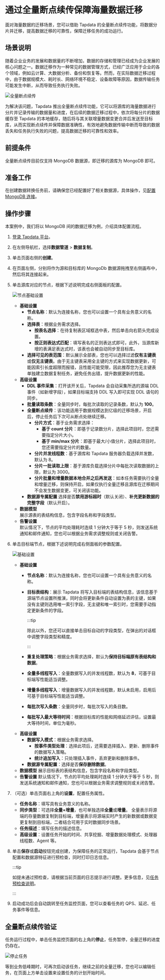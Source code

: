 # 通过全量断点续传保障海量数据迁移

面对海量数据的迁移场景，您可以借助 Tapdata 的全量断点续传功能，将数据分片并迁移，提高数据迁移的可靠性，保障迁移任务的成功运行。

## 场景说明

随着企业业务的发展和数据量的不断增加，数据的存储和管理已经成为企业发展的核心问题之一。数据迁移作为一种常见的数据管理方式，已经广泛应用于企业的各个领域，例如云计算、大数据分析、备份和恢复等。然而，在实际数据迁移过程中，由于数据规模大、耗时长、网络环境不稳定、设备故障等原因，数据传输任务可能发生中断，从而导致任务执行失败。

![全量断点续传](../images/full_breakpoint_arch.png)

为解决该问题，Tapdata 推出全量断点续传功能，它可以将源库的海量数据进行分片并记录传输的数据量和进度，在后续的数据迁移过程中，依次将每分片的数据缓存至 Tapdata 的本地缓存，随后将与其关联增量数据变更合并后发送至目标库，从而实现断点续传并保障数据准确性，有效地避免数据传输中断而导致的数据丢失和任务执行失败的问题，提高数据迁移的可靠性和效率。

## 前提条件

全量断点续传目前仅支持 MongoDB 数据源，即迁移的源库为 MongoDB 即可。

## 准备工作

在创建数据转换任务前，请确保您已经配置好了相关数据源，具体操作，见[配置 MongoDB 连接](../prerequisites/on-prem-databases/mongodb.md)。

## 操作步骤

本案例中，我们将以  MongoDB 间的数据迁移为例，介绍具体配置流程。

1. [登录 Tapdata 平台](../user-guide/log-in.md)。

2. 在左侧导航栏，选择**数据管道** > **数据复制**。

3. 单击页面右侧的**创建**。

4. 在页面左侧，分别将作为源和目标库的 MongoDb 数据源拖拽至右侧画布中，然后将其连接起来。

5. 单击源库对应的节点，根据下述说明完成右侧面板的配置。

   ![节点基础设置](../images/mongodb_to_mongodb_source_basic_settings.png)

   * **基础设置**
     * **节点名称**：默认为连接名称，您也可以设置一个具有业务意义的名称。
     * **选择表**：根据业务需求选择。
       * **按表名选择**：在待复制表区域框选中表，然后单击向右箭头完成设置。
       * **按正则表达式匹配**：填写表名的正则表达式即可，此外，当源库新增的表满足表达式时，该表也会被自动同步至目标库。
     * **选择可见的表范围**：默认展示全部表，您也可以选择过滤**仅有主键表**或**仅无主键表**。由于无主键表采用全主键的方式来实现数据更新，可能因索引长度超限而报错，且性能可能受限，因此推荐您为无主键表单独建立数据复制任务，避免任务出错，提升数据更新的性能。
   * **高级设置**
     * **DDL 事件采集**：打开该开关后，Tapdata 会自动采集所选的源端 DDL 事件（如新增字段），如果目标端支持 DDL 写入即可实现 DDL 语句的同步。
     * **批量读取条数**：全量同步时，每批次读取的记录条数，默认为 **100**。
     * **全量断点续传**：该功能适用于数据规模达到亿级的迁移场景，开启后，停止任务后下次可从断点处继续迁移。
       * **分片方式**：基于业务需求选择：
         * **基于 count 分片**：即基于记录数分片，选择此项目时，您还需要指定分片大小。
         * **基于 min/max 分片**：即基于最大/小值分片，选择此项目时，您还需要指定分片的数量。
       * **分片并发线程数**：基于源库和 Tapdata 服务器负载选择并发数，默认为 8。
       * **分片一批读取上限**：基于源库负载选择分片中每批次读取数据的上限，默认为 3000。
       * **分片批量和增量数据本地合并之后再发送**：如本任务需要执行全量和增量迁移，则保持开启，如果仅执行全量迁移且源库在迁移期间不会发生数据变更，可关闭该功能。
     * **数据源专属配置**
       选择是否**禁用游标超时**（默认关闭）、**补充更新数据的完整字段**（默认开启）。
   * **数据模型**   
       展示源表的表结构信息，包含字段名称和字段类型。   
   * **告警设置**   
       默认情况下，节点的平均处理耗时连续 1 分钟大于等于 5 秒，则发送系统通知和邮件通知，您也可以根据业务需求调整规则或关闭告警。
   
6. 单击目标端节点，根据下述说明完成右侧面板的参数配置。

   ![基础设置](../images/mongodb_target_basic_settings.png)

   * **基础设置**
     * **节点名称**：默认为连接名称，您也可以设置一个具有业务意义的名称。 
     * **目标表结构**：展示 Tapdata 将写入目标端的表结构信息，该信息基于源端节点设置所推演，同时会将更新条件自动设置为表的主键，如果没有主键则选用唯一索引字段，无主键和唯一索引时，您需要手动指定更新条件的字段。
       
       :::tip
       
       除此以外，您还可以直接单击目标自动的字段类型，在弹出的对话框中调整字段类型和精度。
       
       :::
       
     * **重复处理策略**：根据业务需求选择，默认为**保持目标端原有表结构和数据**。 
     * **全量多线程写入**：全量数据写入的并发线程数，默认为 **8**，可基于目标端写性能适当调整。 
     * **增量多线程写入**：增量数据写入的并发线程数，默认未启用，启用后可基于目标端写性能适当调整。 
     * **每批次写入条数**：全量同步时，每批次写入的条目数。 
     * **每批写入最大等待时间**：根据目标库的性能和网络延迟评估，设置最大等待时间，单位为毫秒。 
   * **高级设置**
     * **数据写入模式**：根据业务需求选择。
       * **按事件类型处理**：选择此项后，还需要选择插入、更新、删除事件的数据写入策略。
       * **统计追加写入**：只处理插入事件，丢弃更新和删除事件。
     * **数据源专属配置**：选择是否**保存删除数据**。 
   * **数据模型** 
     展示目标表的表结构信息，包含字段名称和字段类型。 
   * **告警设置** 
     默认情况下，节点的平均处理耗时连续 1 分钟大于等于 5 秒，则发送系统通知和邮件通知，您也可以根据业务需求调整规则或关闭告警。

7. （可选）单击页面右上角的**设置**，配置任务属性。

   * **任务名称**：填写具有业务意义的名称。
   * **同步类型**：可选择**全量+增量**，也可单独选择**全量**或**增量**。
     全量表示将源端的存量数据复制到目标端，增量表示将源端实时产生的新数据或数据变更复制到目标端，二者结合可用于实时数据同步场景。
   * **任务描述**：填写任务的描述信息。
   * **高级设置**：设置任务开始的时间、共享挖掘、增量数据处理模式、处理器线程数、Agent 等。

8. 单击**保存**或**启动**按钮完成创建，为保障任务的正常运行，Tapdata 会基于节点配置和数据源特征进行预检查，同时打印日志信息。

   :::tip

   如提未通过预检查，请根据当前页面的日志提示进行调整。更多信息，见[任务预检查说明](../user-guide/data-pipeline/pre-check.md)。

   :::

9. 启动成功后会自动跳转至任务监控页面，您可以查看任务的 QPS、延迟、任务事件等信息。




## 全量断点续传验证

任务运行过程中，单击任务监控页面的右上角的**停止**，任务暂停，全量迁移的进度仍存在。

![停止任务](../images/stop_mongodb_task.png)

等到业务低峰期时，可再次启动该任务，继续之前的全量迁移，您也可以编辑任务，在页面上方单击设置来设置任务的计划开始时间。



​      

